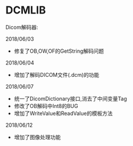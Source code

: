# DCMLIB
Dicom解码器:

2018/06/03

- 修复了OB,OW,OF的GetString解码问题

2018/06/04

- 增加了解码DICOM文件(.dcm)的功能

2018/06/07

- 统一了DicomDictionary接口,消去了中间变量Tag
- 修改了OB解码中Int8的BUG
- 增加了WriteValue<T>和ReadValue<T>的模板方法

2018/06/12
- 增加了图像处理功能
